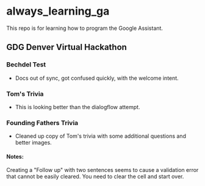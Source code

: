 # always_learning_ga

This repo is for learning how to program the Google Assistant.

## GDG Denver Virtual Hackathon

### Bechdel Test

- Docs out of sync, got confused quickly, with the welcome intent.

### Tom's Trivia

- This is looking better than the dialogflow attempt.

### Founding Fathers Trivia

- Cleaned up copy of Tom's trivia with some additional questions and better images.

#### Notes:

Creating a "Follow up" with two sentences seems to cause a validation error that cannot be easily cleared.
You need to clear the cell and start over.

